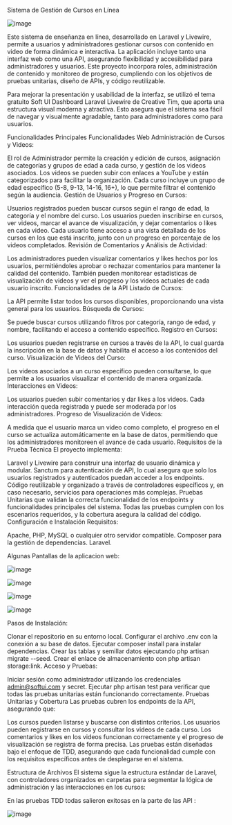Sistema de Gestión de Cursos en Línea

![image](https://github.com/user-attachments/assets/a4e5a857-7c0d-4db7-9982-36ddd26012aa)



Este sistema de enseñanza en línea, desarrollado en Laravel y Livewire, permite a usuarios y administradores gestionar cursos con contenido en video de forma dinámica e interactiva. La aplicación incluye tanto una interfaz web como una API, asegurando flexibilidad y accesibilidad para administradores y usuarios. Este proyecto incorpora roles, administración de contenido y monitoreo de progreso, cumpliendo con los objetivos de pruebas unitarias, diseño de APIs, y código reutilizable.

Para mejorar la presentación y usabilidad de la interfaz, se utilizó el tema gratuito Soft UI Dashboard Laravel Livewire de Creative Tim, que aporta una estructura visual moderna y atractiva. Esto asegura que el sistema sea fácil de navegar y visualmente agradable, tanto para administradores como para usuarios.

Funcionalidades Principales
Funcionalidades Web
Administración de Cursos y Videos:

El rol de Administrador permite la creación y edición de cursos, asignación de categorías y grupos de edad a cada curso, y gestión de los videos asociados.
Los videos se pueden subir con enlaces a YouTube y están categorizados para facilitar la organización.
Cada curso incluye un grupo de edad específico (5-8, 9-13, 14-16, 16+), lo que permite filtrar el contenido según la audiencia.
Gestión de Usuarios y Progreso en Cursos:

Usuarios registrados pueden buscar cursos según el rango de edad, la categoría y el nombre del curso.
Los usuarios pueden inscribirse en cursos, ver videos, marcar el avance de visualización, y dejar comentarios o likes en cada video.
Cada usuario tiene acceso a una vista detallada de los cursos en los que está inscrito, junto con un progreso en porcentaje de los videos completados.
Revisión de Comentarios y Análisis de Actividad:

Los administradores pueden visualizar comentarios y likes hechos por los usuarios, permitiéndoles aprobar o rechazar comentarios para mantener la calidad del contenido.
También pueden monitorear estadísticas de visualización de videos y ver el progreso y los videos actuales de cada usuario inscrito.
Funcionalidades de la API
Listado de Cursos:

La API permite listar todos los cursos disponibles, proporcionando una vista general para los usuarios.
Búsqueda de Cursos:

Se puede buscar cursos utilizando filtros por categoría, rango de edad, y nombre, facilitando el acceso a contenido específico.
Registro en Cursos:

Los usuarios pueden registrarse en cursos a través de la API, lo cual guarda la inscripción en la base de datos y habilita el acceso a los contenidos del curso.
Visualización de Videos del Curso:

Los videos asociados a un curso específico pueden consultarse, lo que permite a los usuarios visualizar el contenido de manera organizada.
Interacciones en Videos:

Los usuarios pueden subir comentarios y dar likes a los videos. Cada interacción queda registrada y puede ser moderada por los administradores.
Progreso de Visualización de Videos:

A medida que el usuario marca un video como completo, el progreso en el curso se actualiza automáticamente en la base de datos, permitiendo que los administradores monitoreen el avance de cada usuario.
Requisitos de la Prueba Técnica
El proyecto implementa:

Laravel y Livewire para construir una interfaz de usuario dinámica y modular.
Sanctum para autenticación de API, lo cual asegura que solo los usuarios registrados y autenticados puedan acceder a los endpoints.
Código reutilizable y organizado a través de controladores específicos y, en caso necesario, servicios para operaciones más complejas.
Pruebas Unitarias que validan la correcta funcionalidad de los endpoints y funcionalidades principales del sistema. Todas las pruebas cumplen con los escenarios requeridos, y la cobertura asegura la calidad del código.
Configuración e Instalación
Requisitos:

Apache, PHP, MySQL o cualquier otro servidor compatible.
Composer para la gestión de dependencias.
Laravel.


Algunas Pantallas de la aplicacion web:


![image](https://github.com/user-attachments/assets/9e3c5b87-5156-4529-9fd6-4d06b0e6023f)


![image](https://github.com/user-attachments/assets/6121311c-1881-432b-824d-bc66fd06bb93)

![image](https://github.com/user-attachments/assets/13491eaf-d72e-49a7-ae4e-73242ad4479e)

![image](https://github.com/user-attachments/assets/8573fdd6-e135-424a-8f0d-9c3f5cfe7c22)


Pasos de Instalación:



Clonar el repositorio en su entorno local.
Configurar el archivo .env con la conexión a su base de datos.
Ejecutar composer install para instalar dependencias.
Crear las tablas y semillar datos ejecutando php artisan migrate --seed.
Crear el enlace de almacenamiento con php artisan storage:link.
Acceso y Pruebas:

Iniciar sesión como administrador utilizando los credenciales admin@softui.com y secret.
Ejecutar php artisan test para verificar que todas las pruebas unitarias están funcionando correctamente.
Pruebas Unitarias y Cobertura
Las pruebas cubren los endpoints de la API, asegurando que:

Los cursos pueden listarse y buscarse con distintos criterios.
Los usuarios pueden registrarse en cursos y consultar los videos de cada curso.
Los comentarios y likes en los videos funcionan correctamente y el progreso de visualización se registra de forma precisa.
Las pruebas están diseñadas bajo el enfoque de TDD, asegurando que cada funcionalidad cumple con los requisitos específicos antes de desplegarse en el sistema.

Estructura de Archivos
El sistema sigue la estructura estándar de Laravel, con controladores organizados en carpetas para segmentar la lógica de administración y las interacciones en los cursos:

En las pruebas TDD todas salieron exitosas en la parte de las API :

![image](https://github.com/user-attachments/assets/9d09f5bd-9683-410f-a025-96a4a10f01bb)


